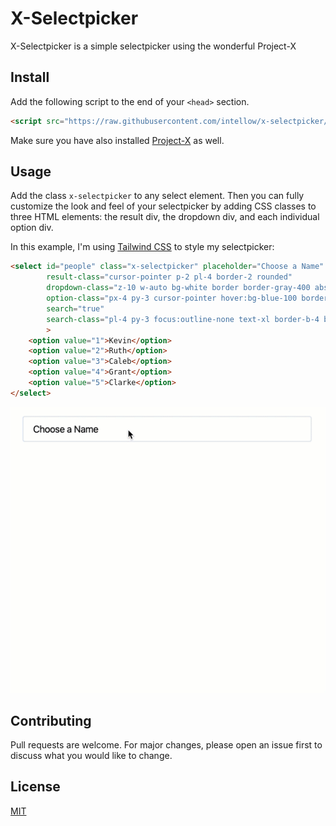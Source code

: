 # X-Selectpicker

X-Selectpicker is a simple selectpicker using the wonderful Project-X

## Install
Add the following script to the end of your `<head>` section.
```html
<script src="https://raw.githubusercontent.com/intellow/x-selectpicker/0.1.1/x-selectpicker.js" defer></script>
```
Make sure you have also installed [Project-X](https://github.com/calebporzio/project-x) as well.

## Usage

Add the class `x-selectpicker` to any select element. Then you can fully customize the look and feel of your selectpicker by adding CSS classes to three HTML elements: the result div, the dropdown div, and each individual option div.

In this example, I'm using [Tailwind CSS](https://tailwindcss.com/) to style my selectpicker:
```html
<select id="people" class="x-selectpicker" placeholder="Choose a Name"
        result-class="cursor-pointer p-2 pl-4 border-2 rounded"
        dropdown-class="z-10 w-auto bg-white border border-gray-400 absolute inline-block max-w-2xl"
        option-class="px-4 py-3 cursor-pointer hover:bg-blue-100 border-b border-gray-200"
        search="true"
        search-class="pl-4 py-3 focus:outline-none text-xl border-b-4 border-blue-500"
        >
    <option value="1">Kevin</option>
    <option value="2">Ruth</option>
    <option value="3">Caleb</option>
    <option value="4">Grant</option>
    <option value="5">Clarke</option>
</select>
```
![alt text](https://github.com/intellow/x-selectpicker/blob/master/x-selectpicker.gif "Sample Usage")


## Contributing
Pull requests are welcome. For major changes, please open an issue first to discuss what you would like to change.

## License
[MIT](https://choosealicense.com/licenses/mit/)
